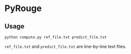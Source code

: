 # PyRouge

## Usage

```python
python compute.py ref_file.txt predict_file.txt
```

`ref_file.txt` and `predict_file.txt` are line-by-line text files.